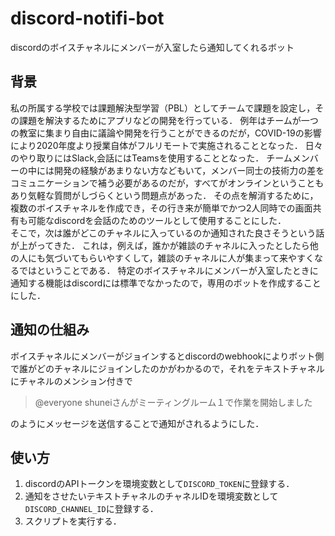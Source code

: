 # discord-notifi-bot
discordのボイスチャネルにメンバーが入室したら通知してくれるボット
## 背景
私の所属する学校では課題解決型学習（PBL）としてチームで課題を設定し，その課題を解決するためにアプリなどの開発を行っている．
例年はチームが一つの教室に集まり自由に議論や開発を行うことができるのだが，COVID-19の影響により2020年度より授業自体がフルリモートで実施されることとなった．
日々のやり取りにはSlack,会話にはTeamsを使用することとなった．
チームメンバーの中には開発の経験があまりない方などもいて，メンバー同士の技術力の差をコミュニケーションで補う必要があるのだが，すべてがオンラインということもあり気軽な質問がしづらくという問題点があった．
その点を解消するために，複数のボイスチャネルを作成でき，その行き来が簡単でかつ2人同時での画面共有も可能なdiscordを会話のためのツールとして使用することにした．  
そこで，次は誰がどこのチャネルに入っているのか通知された良さそうという話が上がってきた．
これは，例えば，誰かが雑談のチャネルに入ったとしたら他の人にも気づいてもらいやすくして，雑談のチャネルに人が集まって来やすくなるではということである．
特定のボイスチャネルにメンバーが入室したときに通知する機能はdiscordには標準でなかったので，専用のボットを作成することにした．
## 通知の仕組み
ボイスチャネルにメンバーがジョインするとdiscordのwebhookによりボット側で誰がどのチャネルにジョインしたのかがわかるので，それをテキストチャネルにチャネルのメンション付きで
> @everyone shuneiさんがミーティングルーム１で作業を開始しました  

のようにメッセージを送信することで通知がされるようにした．
## 使い方
1. discordのAPIトークンを環境変数として`DISCORD_TOKEN`に登録する．
1. 通知をさせたいテキストチャネルのチャネルIDを環境変数として`DISCORD_CHANNEL_ID`に登録する．
1. スクリプトを実行する．
